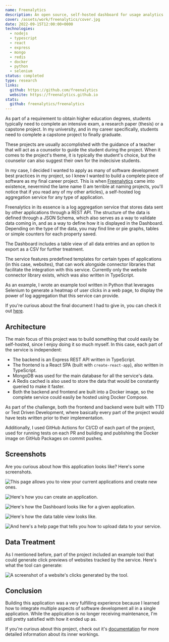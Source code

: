 ```yaml
---
name: Freenalytics
description: An open source, self-hosted dashboard for usage analytics of general use applications.
cover: /assets/work/freenalytics/cover.jpg
date: 2022-09-15T12:00:00+0000
technologies:
  - nodejs
  - typescript
  - react
  - express
  - mongo
  - redis
  - docker
  - python
  - selenium
status: completed
type: research
links:
  github: https://github.com/freenalytics
  website: https://freenalytics.github.io
stats:
  github: freenalytics/freenalytics
---
```


As part of a requirement to obtain higher education degrees, students typically need to complete an intensive exam,
a research paper (thesis) or a capstone project. In my university, and in my career specifically, students need to
complete a capstone project to finally graduate.

These projects are usually accomplished with the guidance of a teacher that will act as a counselor to guide the student
during the project. When it comes to the project's theme, it is typically the student's choice, but the counselor can
also suggest their own for the indecisive students.

In my case, I decided I wanted to apply as many of software development best practices in my project, so I knew I wanted
to build a complete piece of software as my final career project. This is when [Freenalytics](https://freenalytics.github.io)
came into existence, nevermind the lame name (I am terrible at naming projects, you'll notice that if you read
any of my other articles), a self-hosted log aggregation service for any type of application.

Freenalytics in its essence is a log aggregation service that stores data sent by other applications through a REST API.
The structure of the data is defined through a JSON Schema, which also serves as a way to validate data coming in, and
as a way to define how it is displayed in the Dashboard. Depending on the type of the data, you may find line or pie graphs,
tables or simple counters for each property saved.

The Dashboard includes a table view of all data entries and an option to export as a CSV for further treatment.

The service features predefined templates for certain types of applications (in this case, websites), that can work
alongside connector libraries that facilitate the integration with this service. Currently only the website connector
library exists, which was also written in TypeScript.

As an example, I wrote an example tool written in Python that leverages Selenium to generate a heatmap of user clicks in
a web page, to display the power of log aggregation that this service can provide.

If you're curious about the final document I had to give in, you can check it out
[here](https://repositorio.usfq.edu.ec/handle/23000/12091).

## Architecture

The main focus of this project was to build something that could easily be self-hosted, since I enjoy doing it so much
myself. In this case, each part of the service is independent:

* The backend is an Express REST API written in TypeScript.
* The frontend is a React SPA (built with `create-react-app`), also written in TypeScript.
* MongoDB was used for the main database for all the service's data.
* A Redis cached is also used to store the data that would be constantly queried to make it faster.
* Both the backend and frontend are built into a Docker image, so the complete service could easily be hosted using Docker Compose.

As part of the challenge, both the frontend and backend were built with TTD or Test Driven Development, where basically
every part of the project would have tests written prior to their implementation.

Additionally, I used GitHub Actions for CI/CD of each part of the project, used for running tests on each PR and building
and publishing the Docker image on GitHub Packages on commit pushes.

## Screenshots

Are you curious about how this application looks like? Here's some screenshots.

![This page allows you to view your current applications and create new ones.](https://freenalytics.github.io/assets/home/applications.png)

![Here's how you can create an application.](https://freenalytics.github.io/assets/home/create_application.png)

![Here's how the Dashboard looks like for a given application.](https://freenalytics.github.io/assets/home/web_example.png)

![Here's how the data table view looks like.](https://freenalytics.github.io/assets/home/data_entries.png)

![And here's a help page that tells you how to upload data to your service.](https://freenalytics.github.io/assets/home/some_information.png)

## Data Treatment

As I mentioned before, part of the project included an example tool that could generate click previews of websites tracked
by the service. Here's what the tool can generate:

![A screenshot of a website's clicks generated by the tool.](https://freenalytics.github.io/assets/data-treament/page-clicks-view/home_clicks.png)

## Conclusion

Building this application was a very fulfilling experience because I learned how to integrate multiple aspects of software
development all in a single application. While the application is no longer receiving maintenance, I'm still pretty satisfied
with how it ended up as.

If you're curious about this project, check out it's [documentation](https://freenalytics.github.io/) for more detailed
information about its inner workings.
